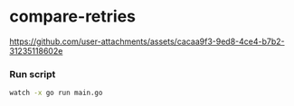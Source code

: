 # compare-retries
https://github.com/user-attachments/assets/cacaa9f3-9ed8-4ce4-b7b2-31235118602e



### Run script
```bash
watch -x go run main.go
```
